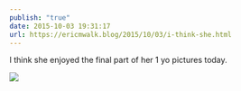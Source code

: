 ```yaml
---
publish: "true"
date: 2015-10-03 19:31:17
url: https://ericmwalk.blog/2015/10/03/i-think-she.html
---
```


I think she enjoyed the final part of her 1 yo pictures today.

![](https://ericmwalk.blog/uploads/2022/0c5df82746.jpg)
